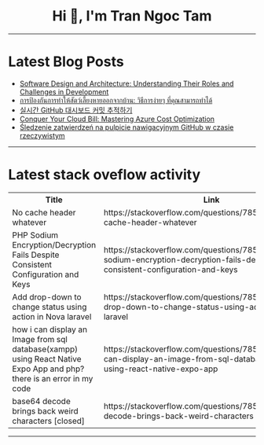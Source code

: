 <h1 align="center">Hi 👋, I'm Tran Ngoc Tam</h1>

---

# Latest Blog Posts 
<!-- BLOG-POST-LIST:START -->
- [Software Design and Architecture: Understanding Their Roles and Challenges in Development](https://dev.to/mathsena/software-design-and-architecture-understanding-their-roles-and-challenges-in-development-4jkf)
- [การป้องกันการทำให้สัตว์เลี้ยงหายออกจากบ้าน: วิธีการง่ายๆ ที่คุณสามารถทำได้](https://dev.to/poom-sci/kaarpngkankaarthamaihsatweliiynghaaykcchaakbaan-withiikaarngaay-thiikhunsaamaarththamaid-31pf)
- [실시간 GitHub 대시보드 커밋 추적하기](https://dev.to/pubnub-ko/silsigan-github-daesibodeu-keomis-cujeoghagi-39fc)
- [Conquer Your Cloud Bill: Mastering Azure Cost Optimization](https://dev.to/unicloud/conquer-your-cloud-bill-mastering-azure-cost-optimization-4o7k)
- [Śledzenie zatwierdzeń na pulpicie nawigacyjnym GitHub w czasie rzeczywistym](https://dev.to/pubnub-pl/sledzenie-zatwierdzen-na-pulpicie-nawigacyjnym-github-w-czasie-rzeczywistym-5a7b)
<!-- BLOG-POST-LIST:END -->

---

# Latest stack oveflow activity
<table>
  <tr><th>Title</th><th>Link</th></tr>
  <!-- STACKOVERFLOW:START --><tr><td>No cache header whatever</td><td>https://stackoverflow.com/questions/78556867/no-cache-header-whatever</td></tr><tr><td>PHP Sodium Encryption/Decryption Fails Despite Consistent Configuration and Keys</td><td>https://stackoverflow.com/questions/78556766/php-sodium-encryption-decryption-fails-despite-consistent-configuration-and-keys</td></tr><tr><td>Add drop-down to change status using action in Nova laravel</td><td>https://stackoverflow.com/questions/78556678/add-drop-down-to-change-status-using-action-in-nova-laravel</td></tr><tr><td>how i can display an Image from sql database&lpar;xampp&rpar; using React Native Expo App and php?there is an error in my code</td><td>https://stackoverflow.com/questions/78556664/how-i-can-display-an-image-from-sql-databasexampp-using-react-native-expo-app</td></tr><tr><td>base64 decode brings back weird characters [closed]</td><td>https://stackoverflow.com/questions/78556627/base64-decode-brings-back-weird-characters</td></tr><!-- STACKOVERFLOW:END -->
</table>

---


